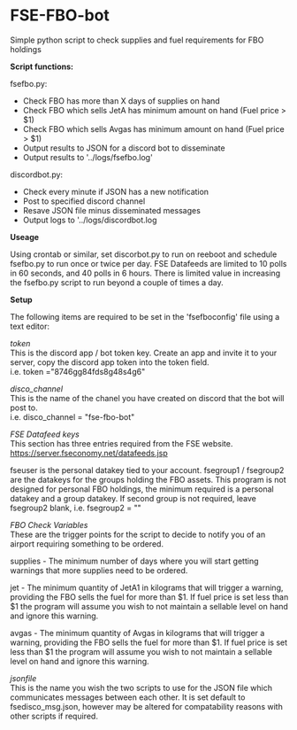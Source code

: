 # FSE-FBO-bot
Simple python script to check supplies and fuel requirements for FBO holdings

**Script functions:**

fsefbo.py:
- Check FBO has more than X days of supplies on hand
- Check FBO which sells JetA has minimum amount on hand (Fuel price > $1)
- Check FBO which sells Avgas has minimum amount on hand (Fuel price > $1)
- Output results to JSON for a discord bot to disseminate
- Output results to '../logs/fsefbo.log'

discordbot.py:
- Check every minute if JSON has a new notification
- Post to specified discord channel
- Resave JSON file minus disseminated messages
- Output logs to '../logs/discordbot.log

**Useage**

Using crontab or similar, set discorbot.py to run on reeboot and schedule fsefbo.py to run once or twice per day.
FSE Datafeeds are limited to 10 polls in 60 seconds, and 40 polls in 6 hours. There is limited value in increasing the fsefbo.py script to run beyond a couple of times a day.

**Setup**

The following items are required to be set in the 'fsefboconfig' file using a text editor:

*token*<br>
This is the discord app / bot token key.
Create an app and invite it to your server, copy the discord app token into the token field.<br>
i.e. token ="8746gg84fds8g48s4g6"

*disco_channel*<br>
This is the name of the chanel you have created on discord that the bot will post to.<br>
i.e. disco_channel = "fse-fbo-bot"

*FSE Datafeed keys*<br>
This section has three entries required from the FSE website.<br>
https://server.fseconomy.net/datafeeds.jsp

fseuser is the personal datakey tied to your account.
fsegroup1 / fsegroup2 are the datakeys for the groups holding the FBO assets.
This program is not designed for personal FBO holdings, the minimum required is a personal datakey and a group datakey. If second group is not required, leave fsegroup2 blank, i.e. fsegroup2 = ""

*FBO Check Variables*<br>
These are the trigger points for the script to decide to notify you of an airport requiring something to be ordered.

supplies - The minimum number of days where you will start getting warnings that more supplies need to be ordered.

jet - The minimum quantity of JetA1 in kilograms that will trigger a warning, providing the FBO sells the fuel for more than $1. If fuel price is set less than $1 the program will assume you wish to not maintain a sellable level on hand and ignore this warning.

avgas - The minimum quantity of Avgas in kilograms that will trigger a warning, providing the FBO sells the fuel for more than $1. If fuel price is set less than $1 the program will assume you wish to not maintain a sellable level on hand and ignore this warning.

*jsonfile*<br>
This is the name you wish the two scripts to use for the JSON file which communicates messages between each other. It is set default to fsedisco_msg.json, however may be altered for compatability reasons with other scripts if required.
